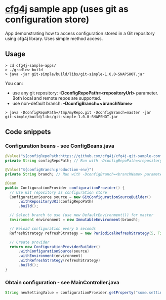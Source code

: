 # [cfg4j](http://cfg4j.org) sample app (uses **git** as configuration store)
App demonstrating how to access configuration stored in a Git repository using cfg4j library. Uses simple method access.

## Usage
```
> cd cfg4j-sample-apps/
> ./gradlew build
> java -jar git-simple/build/libs/git-simple-1.0.0-SNAPSHOT.jar
```

You can:
* use any git repository: **-DconfigRepoPath=\<repositoryUrl\>** parameter. Both local and remote repos are supported.
* use non-default branch: **-DconfigBranch=\<branchName\>**

```
> java -DconfigRepoPath=/tmp/myRepo.git -DconfigBranch=master -jar git-simple/build/libs/git-simple-1.0.0-SNAPSHOT.jar
```

## Code snippets

### Configuration beans - see ConfigBeans.java
```java
@Value("${configRepoPath:https://github.com/cfg4j/cfg4j-git-sample-config.git}")
private String configRepoPath; // Run with -DconfigRepoPath=<repositoryUrl> parameter to override

@Value("${configBranch:production-env}")
private String branch; // Run with -DconfigBranch=<branchName> parameter to override

@Bean
public ConfigurationProvider configurationProvider() {
  // Use Git repository as configuration store
  ConfigurationSource source = new GitConfigurationSourceBuilder()
      .withRepositoryURI(configRepoPath)
      .build();

  // Select branch to use (use new DefaultEnvironment()) for master
  Environment environment = new ImmutableEnvironment(branch);

  // Reload configuration every 5 seconds
  RefreshStrategy refreshStrategy = new PeriodicalRefreshStrategy(5, TimeUnit.SECONDS);

  // Create provider
  return new ConfigurationProviderBuilder()
      .withConfigurationSource(source)
      .withEnvironment(environment)
      .withRefreshStrategy(refreshStrategy)
      .build();
}
```

### Obtain configuration - see MainController.java
```java
String newSettingValue = configurationProvider.getProperty("some.setting", String.class);
```